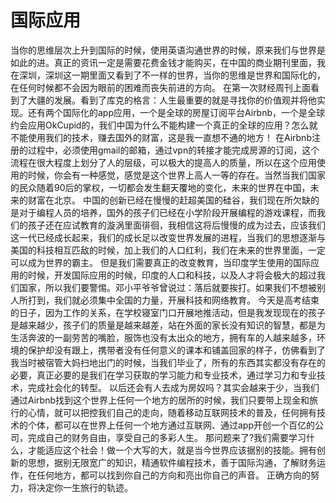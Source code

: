 # 国际应用

当你的思维层次上升到国际的时候，使用英语沟通世界的时候，原来我们与世界是如此的进。真正的资讯一定是需要花费金钱才能购买，在中国的商业期刊里面，我在深圳，深圳这一期里面又看到了不一样的世界，当你的思维是世界和国际化的，在任何时候都不会因为眼前的困难而丧失前进的方向。
在第一次财经周刊上面看到了大疆的发展。看到了库克的格言：人生最重要的就是寻找你的价值观并将他实现。还有两个国际化的app应用，一个是全球的房屋订阅平台Airbnb，一个是全球约会应用OkCupid的，我们中国为什么不能构建一个真正的全球的应用？怎么就不能使用我们的技术，赚去国外的财富，这是我一直想不通的地方！
在Airbnb注册的过程中，必须使用gmail的邮箱，通过vpn的转接才能完成房源的订阅，这个流程在很大程度上划分了人的层级，可以极大的提高人的质量，所以在这个应用使用的时候，你会有一种感觉，感觉是这个世界上高人一等的存在。当然当我们国家的民众随着90后的掌权，一切都会发生翻天覆地的变化，未来的世界在中国，未来的财富在北京。
中国的创新已经在慢慢的赶超美国的硅谷，我们现在所欠缺的是对于编程人员的培养，国外的孩子们已经在小学阶段开展编程的游戏课程，而我们的孩子还在应试教育的漩涡里面徘徊，我相信这将后慢慢的成为过去，应该我们这一代已经成长起来，我们的成长足以改变世界发展的进程，当我们的思想逐渐与美国的科技相互匹敌的时候，加上我们的人口红利，我们在未来的世界里面，一定可以成为世界的霸主。
但是我们需要真正的改变教育，当印度学生使用的国际应用的时候，开发国际应用的时候，印度的人口和科技，以及人才将会极大的超过我们国家，所以我们要警惕。邓小平爷爷曾说过：落后就要挨打。如果我们不想被别人所打到，我们就必须集中全国的力量，开展科技和网络教育。
今天是高考结束的日子，因为工作的关系，在学校寝室门口开展地推活动，但是我发现现在的孩子是越来越少，孩子们的质量是越来越差，站在外面的家长没有知识的智慧，都是为生活奔波的一副劳苦的嘴脸，服饰也没有太出众的地方，拥有车的人越来越多，环境的保护却没有跟上，携带者没有任何意义的课本和铺盖回家的样子，仿佛看到了我当时被宿管大妈扫地出门的时候，当我们毕业了，所有的东西其实都没有存在的必要，真正必要的是我们在学习获取的学习能力和专业技术，通过学习力和专业技术，完成社会化的转型。
以后还会有人去成为房奴吗？其实会越来于少，当我们通过Airbnb找到这个世界上任何一个地方的居所的时候，我们只要带上现金和旅行的心情，就可以把控我们自己的走向，随着移动互联网技术的普及，任何拥有技术的个体，都可以在世界上任何一个地方通过互联网、通过app开创一个百亿的公司，完成自己的财务自由，享受自己的多彩人生。
那问题来了?我们需要学习什么，才能适应这个社会！做一个大写的大，就是当今世界应该据别的技能。拥有创新的思想，据别无限宽广的知识，精通软件编程技术，善于国际沟通，了解财务运作，在任何地方，都可以找到你自己的方向和亮出你自己的声音。
正确方向的努力，将决定你一生旅行的轨迹。
